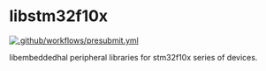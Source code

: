 # libstm32f10x

[![.github/workflows/presubmit.yml](https://github.com/SJSU-Dev2/libstm32f10x/actions/workflows/presubmit.yml/badge.svg)](https://github.com/SJSU-Dev2/libstm32f10x/actions/workflows/presubmit.yml)

libembeddedhal peripheral libraries for stm32f10x series of devices.
